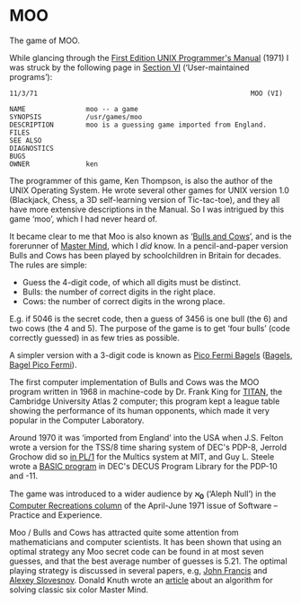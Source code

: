 # MOO
The game of MOO.

While glancing through the [First Edition UNIX Programmer's Manual](https://web.archive.org/web/20060302222731/http://www.cs.bell-labs.com:80/who/dmr/1stEdman.html) (1971) I was struck by the following page in [Section VI](https://web.archive.org/web/20060314024422/http://cm.bell-labs.com/cm/cs/who/dmr/man61.pdf) (‘User-maintained programs’): 
```
11/3/71                                                     MOO (VI)

NAME               moo -- a game
SYNOPSIS           /usr/games/moo
DESCRIPTION        moo is a guessing game imported from England.
FILES
SEE ALSO
DIAGNOSTICS
BUGS
OWNER              ken
```
The programmer of this game, Ken Thompson, is also the author of the UNIX Operating System. He wrote several other games for UNIX version 1.0 (Blackjack, Chess, a 3D self-learning version of Tic-tac-toe), and they all have more extensive descriptions in the Manual. So I was intrigued by this game ‘moo’, which I had never heard of.

It became clear to me that Moo is also known as ‘[Bulls and Cows](https://en.wikipedia.org/wiki/Bulls_and_Cows)’, and is the forerunner of [Master Mind](https://en.wikipedia.org/wiki/Mastermind_(board_game)), which I *did* know. In a pencil-and-paper version Bulls and Cows has been played by schoolchildren in Britain for decades. The rules are simple:
* Guess the 4-digit code, of which all digits must be distinct.
* Bulls: the number of correct digits in the right place.
* Cows:  the number of correct digits in the wrong place.

E.g. if 5046 is the secret code, then a guess of 3456 is one bull (the 6) and two cows (the 4 and 5). The purpose of the game is to get ‘four bulls’ (code correctly guessed) in as few tries as possible. 

A simpler version with a 3-digit code is known as [Pico Fermi Bagels](https://everything2.com/title/Pico+Fermi+Bagels) ([Bagels](https://www.armoredpenguin.com/bagels/), [Bagel Pico Fermi](https://www.messforless.net/what-is-the-bagel-pico-fermi-math-game/)).

The first computer implementation of Bulls and Cows was the MOO program written in 1968 in machine-code by Dr. Frank King for [TITAN](https://en.wikipedia.org/wiki/Titan_(1963_computer)), the Cambridge University Atlas&nbsp;2 computer; this program kept a league table showing the performance of its human opponents, which made it very popular in the Computer Laboratory.

Around 1970 it was ‘imported from England’ into the USA when J.S. Felton wrote a version for the TSS/8 time sharing system of DEC's PDP-8, Jerrold Grochow did so [in PL/1](https://web.archive.org/web/20161114010351/http://ftp.stratus.com/vos/multics/pg/pg.html) for the Multics system at MIT, and Guy L. Steele wrote a [BASIC program](https://archive.org/details/h42_DECUS_8-394/page/n3/mode/2up) in DEC's DECUS Program Library for the PDP-10 and -11. 

The game was introduced to a wider audience by <b><large>ℵ</large><sub>0</sub></b> (‘Aleph Null’) in the [Computer Recreations column](https://onlinelibrary.wiley.com/doi/10.1002/spe.4380010210) of the April-June 1971 issue of Software – Practice and Experience.

Moo / Bulls and Cows has attracted quite some attention from mathematicians and computer scientists. It has been shown that using an optimal strategy any Moo secret code can be found in at most seven guesses, and that the best average number of guesses is 5.21. The optimal playing strategy is discussed in several papers, e.g, [John Francis](https://web.archive.org/web/20120425120039/http://www.jfwaf.com/Bulls%20and%20Cows.pdf) and [Alexey Slovesnov](http://slovesnov.users.sf.net/bullscows/bullscows.pdf). Donald Knuth wrote an [article](https://www.cs.uni.edu/~wallingf/teaching/cs3530/resources/knuth-mastermind.pdf) about an algorithm for solving classic six color Master Mind.

